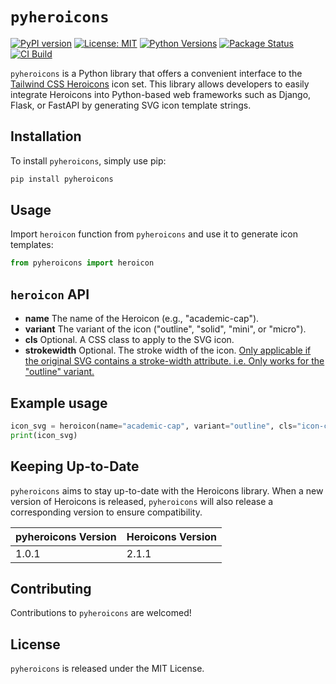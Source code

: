 # `pyheroicons`

[![PyPI version](https://badge.fury.io/py/pyheroicons.svg)](https://pypi.org/project/pyheroicons)
[![License: MIT](https://img.shields.io/badge/License-MIT-yellow.svg)](https://opensource.org/licenses/MIT)
[![Python Versions](https://img.shields.io/pypi/pyversions/pyheroicons)](https://pypi.org/project/pyheroicons)
[![Package Status](https://img.shields.io/pypi/status/pyheroicons)](https://pypi.org/project/pyheroicons)
[![CI Build](https://github.com/burakyilmaz321/pyheroicons/actions/workflows/lint_and_test.yml/badge.svg)](https://github.com/burakyilmaz321/pyheroicons/actions/workflows/lint_and_test.yml)

`pyheroicons` is a Python library that offers a convenient interface to the [Tailwind CSS Heroicons](https://heroicons.com/) icon set. This library allows developers to easily integrate Heroicons into Python-based web frameworks such as Django, Flask, or FastAPI by generating SVG icon template strings.

## Installation

To install `pyheroicons`, simply use pip:

```bash
pip install pyheroicons
```

## Usage

Import `heroicon` function from `pyheroicons` and use it to generate icon templates:

```python
from pyheroicons import heroicon
```

## `heroicon` API

- **name** The name of the Heroicon (e.g., "academic-cap").
- **variant** The variant of the icon ("outline", "solid", "mini", or "micro").
- **cls** Optional. A CSS class to apply to the SVG icon.
- **strokewidth** Optional. The stroke width of the icon. <ins>Only applicable if the original SVG contains a stroke-width attribute. i.e. Only works for the "outline" variant.</ins>

## Example usage

```python
icon_svg = heroicon(name="academic-cap", variant="outline", cls="icon-class", strokewidth="2")
print(icon_svg)
```

## Keeping Up-to-Date

`pyheroicons` aims to stay up-to-date with the Heroicons library. When a new version of Heroicons is released, `pyheroicons` will also release a corresponding version to ensure compatibility.

| pyheroicons Version | Heroicons Version |
| ------------------- | ----------------- |
| 1.0.1               | 2.1.1             |

## Contributing

Contributions to `pyheroicons` are welcomed!

## License

`pyheroicons` is released under the MIT License.
